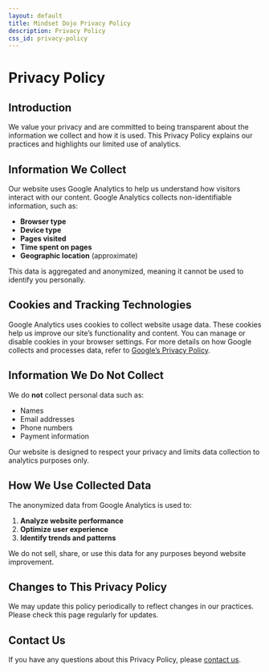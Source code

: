 ```yaml
---
layout: default
title: Mindset Dojo Privacy Policy
description: Privacy Policy
css_id: privacy-policy
---
```

# Privacy Policy

## Introduction

We value your privacy and are committed to being transparent about the information we collect and how it is used. This Privacy Policy explains our practices and highlights our limited use of analytics.

## Information We Collect

Our website uses Google Analytics to help us understand how visitors interact with our content. Google Analytics collects non-identifiable information, such as:

* **Browser type**
* **Device type**
* **Pages visited**
* **Time spent on pages**
* **Geographic location** (approximate)

This data is aggregated and anonymized, meaning it cannot be used to identify you personally.

## Cookies and Tracking Technologies

Google Analytics uses cookies to collect website usage data. These cookies help us improve our site’s functionality and content. You can manage or disable cookies in your browser settings. For more details on how Google collects and processes data, refer to [Google’s Privacy Policy](https://policies.google.com/privacy).

## Information We Do Not Collect

We do **not** collect personal data such as:

* Names
* Email addresses
* Phone numbers
* Payment information

Our website is designed to respect your privacy and limits data collection to analytics purposes only.

## How We Use Collected Data

The anonymized data from Google Analytics is used to:

1. **Analyze website performance**
2. **Optimize user experience**
3. **Identify trends and patterns**

We do not sell, share, or use this data for any purposes beyond website improvement.

## Changes to This Privacy Policy

We may update this policy periodically to reflect changes in our practices. Please check this page regularly for updates.

## Contact Us

If you have any questions about this Privacy Policy, please [contact us](https://connect.mindset.dojo.center/).